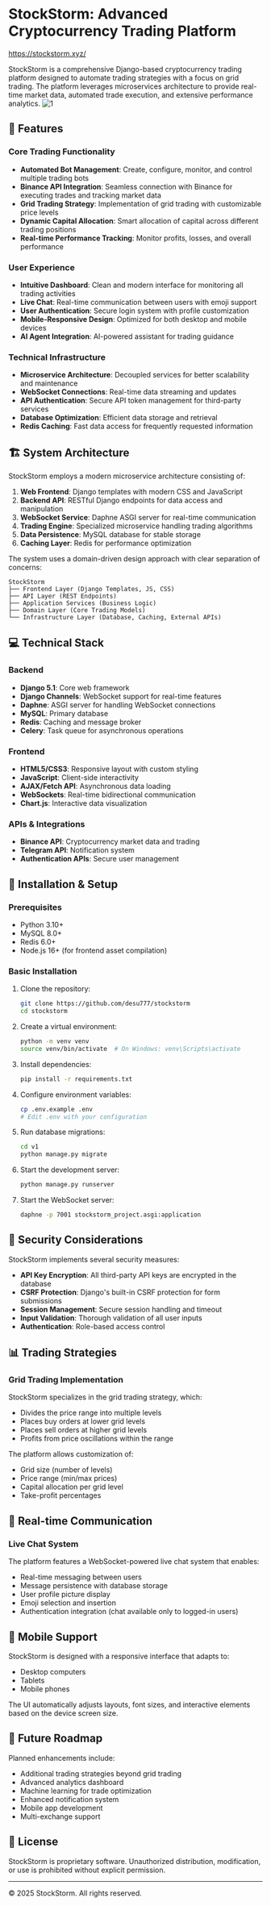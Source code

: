 # StockStorm: Advanced Cryptocurrency Trading Platform
https://stockstorm.xyz/

StockStorm is a comprehensive Django-based cryptocurrency trading platform designed to automate trading strategies with a focus on grid trading. The platform leverages microservices architecture to provide real-time market data, automated trade execution, and extensive performance analytics.
![1](https://github.com/user-attachments/assets/e44a578b-4555-46d5-b969-ee94b8801a5a)



## 🚀 Features

### Core Trading Functionality
- **Automated Bot Management**: Create, configure, monitor, and control multiple trading bots
- **Binance API Integration**: Seamless connection with Binance for executing trades and tracking market data
- **Grid Trading Strategy**: Implementation of grid trading with customizable price levels
- **Dynamic Capital Allocation**: Smart allocation of capital across different trading positions
- **Real-time Performance Tracking**: Monitor profits, losses, and overall performance

### User Experience
- **Intuitive Dashboard**: Clean and modern interface for monitoring all trading activities
- **Live Chat**: Real-time communication between users with emoji support
- **User Authentication**: Secure login system with profile customization
- **Mobile-Responsive Design**: Optimized for both desktop and mobile devices
- **AI Agent Integration**: AI-powered assistant for trading guidance

### Technical Infrastructure
- **Microservice Architecture**: Decoupled services for better scalability and maintenance
- **WebSocket Connections**: Real-time data streaming and updates
- **API Authentication**: Secure API token management for third-party services
- **Database Optimization**: Efficient data storage and retrieval
- **Redis Caching**: Fast data access for frequently requested information

## 🏗️ System Architecture

StockStorm employs a modern microservice architecture consisting of:

1. **Web Frontend**: Django templates with modern CSS and JavaScript
2. **Backend API**: RESTful Django endpoints for data access and manipulation
3. **WebSocket Service**: Daphne ASGI server for real-time communication
4. **Trading Engine**: Specialized microservice handling trading algorithms
5. **Data Persistence**: MySQL database for stable storage
6. **Caching Layer**: Redis for performance optimization

The system uses a domain-driven design approach with clear separation of concerns:

```
StockStorm
├── Frontend Layer (Django Templates, JS, CSS)
├── API Layer (REST Endpoints)
├── Application Services (Business Logic)
├── Domain Layer (Core Trading Models)
└── Infrastructure Layer (Database, Caching, External APIs)
```

## 💻 Technical Stack

### Backend
- **Django 5.1**: Core web framework
- **Django Channels**: WebSocket support for real-time features
- **Daphne**: ASGI server for handling WebSocket connections
- **MySQL**: Primary database
- **Redis**: Caching and message broker
- **Celery**: Task queue for asynchronous operations

### Frontend
- **HTML5/CSS3**: Responsive layout with custom styling
- **JavaScript**: Client-side interactivity
- **AJAX/Fetch API**: Asynchronous data loading
- **WebSockets**: Real-time bidirectional communication
- **Chart.js**: Interactive data visualization

### APIs & Integrations
- **Binance API**: Cryptocurrency market data and trading
- **Telegram API**: Notification system
- **Authentication APIs**: Secure user management

## 🔧 Installation & Setup

### Prerequisites
- Python 3.10+
- MySQL 8.0+
- Redis 6.0+
- Node.js 16+ (for frontend asset compilation)

### Basic Installation
1. Clone the repository:
   ```bash
   git clone https://github.com/desu777/stockstorm
   cd stockstorm
   ```

2. Create a virtual environment:
   ```bash
   python -m venv venv
   source venv/bin/activate  # On Windows: venv\Scripts\activate
   ```

3. Install dependencies:
   ```bash
   pip install -r requirements.txt
   ```

4. Configure environment variables:
   ```bash
   cp .env.example .env
   # Edit .env with your configuration
   ```

5. Run database migrations:
   ```bash
   cd v1
   python manage.py migrate
   ```

6. Start the development server:
   ```bash
   python manage.py runserver
   ```

7. Start the WebSocket server:
   ```bash
   daphne -p 7001 stockstorm_project.asgi:application
   ```

## 🔐 Security Considerations

StockStorm implements several security measures:

- **API Key Encryption**: All third-party API keys are encrypted in the database
- **CSRF Protection**: Django's built-in CSRF protection for form submissions
- **Session Management**: Secure session handling and timeout
- **Input Validation**: Thorough validation of all user inputs
- **Authentication**: Role-based access control

## 📊 Trading Strategies

### Grid Trading Implementation
StockStorm specializes in the grid trading strategy, which:
- Divides the price range into multiple levels
- Places buy orders at lower grid levels
- Places sell orders at higher grid levels
- Profits from price oscillations within the range

The platform allows customization of:
- Grid size (number of levels)
- Price range (min/max prices)
- Capital allocation per grid level
- Take-profit percentages

## 🔄 Real-time Communication

### Live Chat System
The platform features a WebSocket-powered live chat system that enables:
- Real-time messaging between users
- Message persistence with database storage
- User profile picture display
- Emoji selection and insertion
- Authentication integration (chat available only to logged-in users)

## 📱 Mobile Support

StockStorm is designed with a responsive interface that adapts to:
- Desktop computers
- Tablets
- Mobile phones

The UI automatically adjusts layouts, font sizes, and interactive elements based on the device screen size.

## 🔮 Future Roadmap

Planned enhancements include:
- Additional trading strategies beyond grid trading
- Advanced analytics dashboard
- Machine learning for trade optimization
- Enhanced notification system
- Mobile app development
- Multi-exchange support

## 📄 License

StockStorm is proprietary software. Unauthorized distribution, modification, or use is prohibited without explicit permission.

---

© 2025 StockStorm. All rights reserved.
